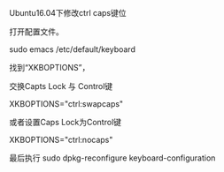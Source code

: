  Ubuntu16.04下修改ctrl caps键位

打开配置文件。

sudo emacs /etc/default/keyboard

找到“XKBOPTIONS”，

交换Capts Lock 与 Control键

XKBOPTIONS="ctrl:swapcaps"

或者设置Caps Lock为Control键

XKBOPTIONS="ctrl:nocaps"

最后执行 sudo dpkg-reconfigure keyboard-configuration
